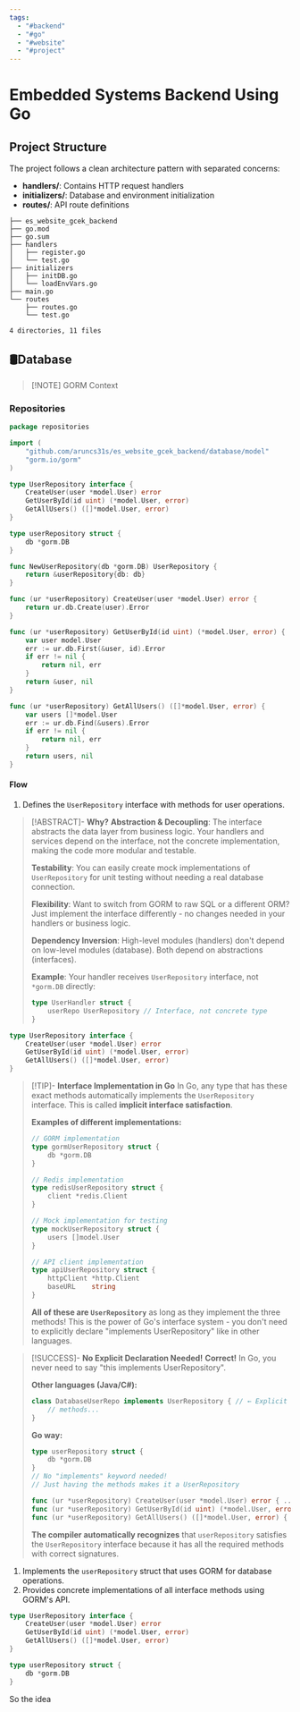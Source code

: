 ```yaml
---
tags:
  - "#backend"
  - "#go"
  - "#website"
  - "#project"
---
```


# Embedded Systems Backend Using Go

## Project Structure

The project follows a clean architecture pattern with separated concerns:

- **handlers/**: Contains HTTP request handlers
- **initializers/**: Database and environment initialization
- **routes/**: API route definitions

```
├── es_website_gcek_backend
├── go.mod
├── go.sum
├── handlers
│   ├── register.go
│   └── test.go
├── initializers
│   ├── initDB.go
│   └── loadEnvVars.go
├── main.go
└── routes
    ├── routes.go
    └── test.go

4 directories, 11 files
```

## 🛢Database

>[!NOTE] GORM Context
### Repositories 
```go
package repositories

import (
	"github.com/aruncs31s/es_website_gcek_backend/database/model"
	"gorm.io/gorm"
)

type UserRepository interface {
	CreateUser(user *model.User) error
	GetUserById(id uint) (*model.User, error)
	GetAllUsers() ([]*model.User, error)
}

type userRepository struct {
	db *gorm.DB
}

func NewUserRepository(db *gorm.DB) UserRepository {
	return &userRepository{db: db}
}

func (ur *userRepository) CreateUser(user *model.User) error {
	return ur.db.Create(user).Error
}

func (ur *userRepository) GetUserById(id uint) (*model.User, error) {
	var user model.User
	err := ur.db.First(&user, id).Error
	if err != nil {
		return nil, err
	}
	return &user, nil
}

func (ur *userRepository) GetAllUsers() ([]*model.User, error) {
	var users []*model.User
	err := ur.db.Find(&users).Error
	if err != nil {
		return nil, err
	}
	return users, nil
}
```

#### Flow 
1. Defines the `UserRepository` interface with methods for user operations.
>[!ABSTRACT]- **Why?**
> **Abstraction & Decoupling**: The interface abstracts the data layer from business logic. Your handlers and services depend on the interface, not the concrete implementation, making the code more modular and testable.
>
> **Testability**: You can easily create mock implementations of `UserRepository` for unit testing without needing a real database connection.
>
> **Flexibility**: Want to switch from GORM to raw SQL or a different ORM? Just implement the interface differently - no changes needed in your handlers or business logic.
>
> **Dependency Inversion**: High-level modules (handlers) don't depend on low-level modules (database). Both depend on abstractions (interfaces).
>
> **Example**: Your handler receives `UserRepository` interface, not `*gorm.DB` directly:
> 
> ```go
> type UserHandler struct {
>     userRepo UserRepository // Interface, not concrete type
> }
> ```

```go
type UserRepository interface {
	CreateUser(user *model.User) error
	GetUserById(id uint) (*model.User, error)
	GetAllUsers() ([]*model.User, error)
}
```

>[!TIP]- **Interface Implementation in Go**
> In Go, any type that has these exact methods automatically implements the `UserRepository` interface. This is called **implicit interface satisfaction**.
>
> **Examples of different implementations:**
>
> ```go
> // GORM implementation
> type gormUserRepository struct {
>     db *gorm.DB
> }
>
> // Redis implementation  
> type redisUserRepository struct {
>     client *redis.Client
> }
>
> // Mock implementation for testing
> type mockUserRepository struct {
>     users []model.User
> }
>
> // API client implementation
> type apiUserRepository struct {
>     httpClient *http.Client
>     baseURL    string
> }
> ```
>
> **All of these are `UserRepository`** as long as they implement the three methods! This is the power of Go's interface system - you don't need to explicitly declare "implements UserRepository" like in other languages.

>[!SUCCESS]- **No Explicit Declaration Needed!**
> **Correct!** In Go, you never need to say "this implements UserRepository". 
>
> **Other languages (Java/C#):**
> ```java
> class DatabaseUserRepo implements UserRepository { // ← Explicit declaration
>     // methods...
> }
> ```
>
> **Go way:**
> ```go
> type userRepository struct {
>     db *gorm.DB
> }
> // No "implements" keyword needed!
> // Just having the methods makes it a UserRepository
>
> func (ur *userRepository) CreateUser(user *model.User) error { ... }
> func (ur *userRepository) GetUserById(id uint) (*model.User, error) { ... }
> func (ur *userRepository) GetAllUsers() ([]*model.User, error) { ... }
> ```
>
> **The compiler automatically recognizes** that `userRepository` satisfies the `UserRepository` interface because it has all the required methods with correct signatures.

1. Implements the `userRepository` struct that uses GORM for database operations.
2. Provides concrete implementations of all interface methods using GORM's API. 



```go
type UserRepository interface {
	CreateUser(user *model.User) error
	GetUserById(id uint) (*model.User, error)
	GetAllUsers() ([]*model.User, error)
}

type userRepository struct {
	db *gorm.DB
}
```
So the idea 